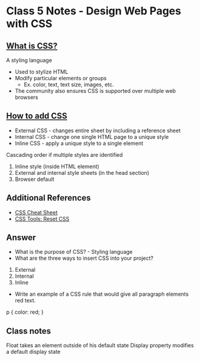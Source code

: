 # Class 5 Notes - Design Web Pages with CSS

## [What is CSS?](https://developer.mozilla.org/en-US/docs/Learn/CSS/First_steps/What_is_CSS)

A styling language
- Used to stylize HTML
- Modify particular elements or groups
    - Ex. color, text, text size, images, etc.
- The community also ensures CSS is supported over multiple web browsers

## [How to add CSS](https://www.w3schools.com/css/css_howto.asp)
- External CSS - changes entire sheet by including a reference sheet
- Internal CSS - change one single HTML page to a unique style
- Inline CSS - apply a unique style to a single element

Cascading order if multiple styles are identified

1. Inline style (inside HTML element)
2. External and internal style sheets (in the head section)
3. Browser default

## Additional References
- [CSS Cheat Sheet](https://developer.mozilla.org/en-US/docs/Web/CSS/Reference)
- [CSS Tools: Reset CSS](https://meyerweb.com/eric/tools/css/reset/)

## Answer

- What is the purpose of CSS? - Styling language
- What are the three ways to insert CSS into your project?
1. External
2. Internal
3. Inline
- Write an example of a CSS rule that would give all paragraph elements red text.

p {
    color: red;
}

## Class notes

Float takes an element outside of his default state
Display property modifies a default display state
